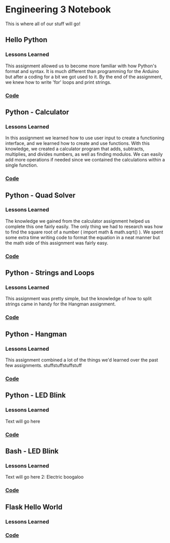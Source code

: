 # Engineering 3 Notebook

This is where all of our stuff will go!

## Hello Python

### Lessons Learned

This assignment allowed us to become more familiar with how Python's format and syntax. It is much different than programming for the Arduino but after a coding for a bit we got used to it. By the end of the assignment, 
we knew how to write 'for' loops and print strings.

### [Code](https://github.com/agreen09/Engineering_4_Notebook/blob/master/Python/lesson00.py)

## Python - Calculator

### Lessons Learned

In this assignment we learned how to use user input to create a functioning interface, and we learned how to create and use functions. With this knowledge, we created a calculator program that adds, subtracts, multiplies,
and divides numbers, as well as finding modulos. We can easily add more operations if needed since we contained the calculations within a single function. 

### [Code](https://github.com/agreen09/Engineering_4_Notebook/blob/master/Python/calculator.py)

## Python - Quad Solver

### Lessons Learned
		
The knowledge we gained from the calculator assignment helped us complete this one fairly easily. The only thing we had to research was how to find the square root of a number ( import math & math.sqrt() ). We spent
some extra time writing code to format the equation in a neat manner but the math side of this assignment was fairly easy.

### [Code](https://github.com/agreen09/Engineering_4_Notebook/blob/master/Python/quad_solver.py)

## Python - Strings and Loops

### Lessons Learned

This assignment was pretty simple, but the knowledge of how to split strings came in handy for the Hangman assignment.

### [Code](https://github.com/agreen09/Engineering_4_Notebook/blob/master/Python/strings_and_loops.py)

## Python - Hangman

### Lessons Learned 

This assignment combined a lot of the things we'd learned over the past few assignments. stuffstuffstuffstuff

### [Code](https://github.com/agreen09/Engineering_4_Notebook/blob/master/Python/hangman.py)

## Python - LED Blink

### Lessons Learned 

Text will go here

### [Code](https://github.com/agreen09/Engineering_4_Notebook/blob/master/Python/led_blink.py)

## Bash - LED Blink

### Lessons Learned

Text will go here 2: Electric boogaloo

### [Code](https://github.com/agreen09/Engineering_4_Notebook/blob/master/Bash/led_blink.sh)

## Flask Hello World

### Lessons Learned

### [Code](https://github.com/agreen09/Engineering_4_Notebook/blob/master/Python/Flask/hello_world/app.py)

